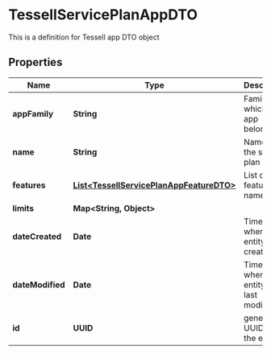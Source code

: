 

# TessellServicePlanAppDTO

This is a definition for Tessell app DTO object

## Properties

Name | Type | Description | Notes
------------ | ------------- | ------------- | -------------
**appFamily** | **String** | Family to which this app belongs to |  [optional]
**name** | **String** | Name of the service plan |  [optional]
**features** | [**List&lt;TessellServicePlanAppFeatureDTO&gt;**](TessellServicePlanAppFeatureDTO.md) | List of feature names |  [optional]
**limits** | **Map&lt;String, Object&gt;** |  |  [optional]
**dateCreated** | **Date** | Timestamp when the entity was created |  [optional]
**dateModified** | **Date** | Timestamp when the entity was last modified |  [optional]
**id** | **UUID** | generated UUID for the entity |  [optional]



